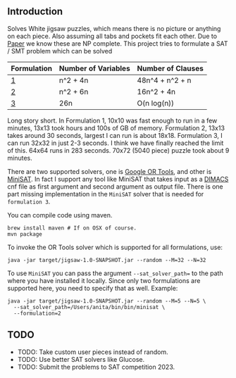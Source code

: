 ## Introduction

Solves White jigsaw puzzles, which means there is no picture or anything on each piece.
Also assuming all tabs and pockets fit each other. Due to 
[Paper](https://erikdemaine.org/papers/Jigsaw_GC/paper.pdf) we know these are NP complete.
This project tries to formulate a SAT / SMT problem which can be solved 

| Formulation                 | Number of Variables | Number of Clauses |
|-----------------------------|---------------------|-------------------|
| [1](https://mathb.in/77183) | n^2 + 4n            | 48n^4 + n^2 + n   |
| [2](https://mathb.in/77190) | n^2 + 6n            | 16n^2 + 4n        |
| [3](https://mathb.in/77209) | 26n                 | O(n log(n))       |

Long story short. In Formulation 1, 10x10 was fast enough to run in a few minutes, 
13x13 took hours and 100s of GB of memory. Formulation 2, 13x13 takes around 30 seconds,
largest I can run is about 18x18. Formulation 3, I can run 32x32 in just 2-3 seconds. I
think we have finally reached the limit of this. 64x64 runs in 283 seconds. 70x72 (5040 piece)
puzzle took about 9 minutes.

There are two supported solvers, one is [Google OR Tools](https://developers.google.com/optimization), 
and other is [MiniSAT](http://minisat.se/). In fact I support any tool like MiniSAT that takes 
input as a [DIMACS](https://www.cs.utexas.edu/users/moore/acl2/manuals/current/manual/index-seo.php/SATLINK____DIMACS)
cnf file as first argument and second argument as output file. There is one part missing
implementation in the `MiniSAT` solver that is needed for `formulation 3`. 

You can compile code using maven. 
```shell
brew install maven # If on OSX of course. 
mvn package
```

To invoke the OR Tools solver which is supported for all formulations, use: 
```shell 
java -jar target/jigsaw-1.0-SNAPSHOT.jar --random --M=32 --N=32 
```

To use `MiniSAT` you can pass the argument `--sat_solver_path=` to the path where you
have installed it locally. Since only two formulations are supported here, you need
to specify that as well. Example:
```shell
java -jar target/jigsaw-1.0-SNAPSHOT.jar --random --M=5 --N=5 \
  --sat_solver_path=/Users/anita/bin/bin/minisat \
  --formulation=2
```

## TODO

* TODO: Take custom user pieces instead of random.
* TODO: Use better SAT solvers like Glucose.
* TODO: Submit the problems to SAT competition 2023.
